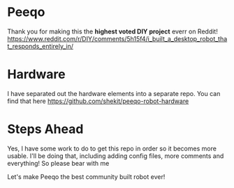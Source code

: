 # Peeqo
Thank you for making this the **highest voted DIY project** everr on Reddit! 
https://www.reddit.com/r/DIY/comments/5h15f4/i_built_a_desktop_robot_that_responds_entirely_in/

# Hardware

I have separated out the hardware elements into a separate repo. You can find that here https://github.com/shekit/peeqo-robot-hardware


# Steps Ahead

Yes, I have some work to do to get this repo in order so it becomes more usable. I'll be doing that, including adding config files, more comments and everything! So please bear with me

Let's make Peeqo the best community built robot ever!
